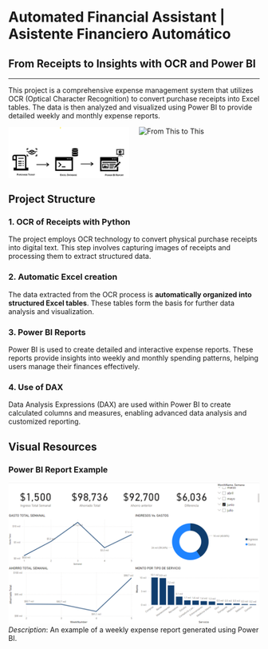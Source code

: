 # Automated Financial Assistant | Asistente Financiero Automático
## From Receipts to Insights with OCR and Power BI
---
This project is a comprehensive expense management system that utilizes OCR (Optical Character Recognition) to convert purchase receipts into Excel tables. The data is then analyzed and visualized using Power BI to provide detailed weekly and monthly expense reports.

<div style="display: flex; justify-content: space-between;">
    <img src="./assets/flow_diagram.png" alt="Flowchart Diagram" style="width: 48%;">
    <img src="./assets/gif.gif" alt="From This to This" style="width: 48%;">
</div>


## Project Structure

### 1. OCR of Receipts with Python
The project employs OCR technology to convert physical purchase receipts into digital text. This step involves capturing images of receipts and processing them to extract structured data.

### 2. Automatic Excel creation
The data extracted from the OCR process is **automatically organized into structured Excel tables**. These tables form the basis for further data analysis and visualization.

### 3. Power BI Reports
Power BI is used to create detailed and interactive expense reports. These reports provide insights into weekly and monthly spending patterns, helping users manage their finances effectively.

### 4. Use of DAX
Data Analysis Expressions (DAX) are used within Power BI to create calculated columns and measures, enabling advanced data analysis and customized reporting.

## Visual Resources

### Power BI Report Example
![Weekly Expense Report](./assets/report.png)
*Description*: An example of a weekly expense report generated using Power BI.
